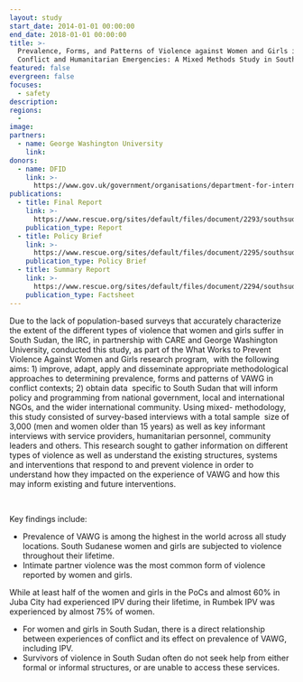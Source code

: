 ```yaml
---
layout: study
start_date: 2014-01-01 00:00:00
end_date: 2018-01-01 00:00:00
title: >-
  Prevalence, Forms, and Patterns of Violence against Women and Girls in
  Conflict and Humanitarian Emergencies: A Mixed Methods Study in South Sudan
featured: false
evergreen: false
focuses:
  - safety
description:
regions:
  -
image:
partners:
  - name: George Washington University
    link:
donors:
  - name: DFID
    link: >-
      https://www.gov.uk/government/organisations/department-for-international-development
publications:
  - title: Final Report
    link: >-
      https://www.rescue.org/sites/default/files/document/2293/southsudanlgonline.pdf
    publication_type: Report
  - title: Policy Brief
    link: >-
      https://www.rescue.org/sites/default/files/document/2295/southsudanlgpolicybriefonline.pdf
    publication_type: Policy Brief
  - title: Summary Report
    link: >-
      https://www.rescue.org/sites/default/files/document/2294/southsudanlgsummaryreportonline.pdf
    publication_type: Factsheet
---
```


Due to the lack of population-based surveys that accurately characterize the extent of the different types of violence that women and girls suffer in &nbsp; South Sudan, the IRC, in partnership with CARE and George Washington University, conducted this study, as part of the What Works to Prevent Violence Against Women and Girls research program,&nbsp; with the following aims: 1) improve, adapt, apply and disseminate appropriate methodological approaches to determining prevalence, forms and patterns of VAWG in conflict contexts; 2) obtain data&nbsp; specific to South Sudan that will inform policy and programming from national government, local and international NGOs, and the wider international community. Using mixed- methodology, this study consisted of survey-based interviews with a total sample&nbsp; size of 3,000 (men and women older than 15 years) as well as key informant interviews with service providers, humanitarian personnel, community leaders and others. This research sought to gather information on different types of violence as well as understand the existing structures, systems and interventions that respond to and prevent violence in order to understand how they impacted on the experience of VAWG and how this may inform existing and future interventions.

&nbsp;

Key findings include:

* Prevalence of VAWG is among the highest in the world across all study locations. South Sudanese women and girls are subjected to violence throughout their lifetime.
* Intimate partner violence was the most common form of violence reported by women and girls.

While at least half of the women and girls in the PoCs and almost 60% in Juba City had experienced IPV during their lifetime, in Rumbek IPV was experienced by almost 75% of women.

* For women and girls in South Sudan, there is a direct relationship between experiences of conflict and its effect on prevalence of VAWG, including IPV.
* Survivors of violence in South Sudan often do not seek help from either formal or informal structures, or are unable to access these services.